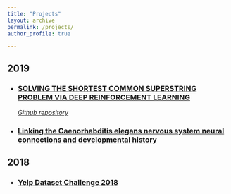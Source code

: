 ```yaml
---
title: "Projects"
layout: archive
permalink: /projects/
author_profile: true

---
```


## 2019
* ### [SOLVING THE SHORTEST COMMON SUPERSTRING PROBLEM VIA DEEP REINFORCEMENT LEARNING](/files/dldo_scsp_6-18.pdf)

  *[Github repository](https://github.com/rflperry/dl-scsp)*

* ### [Linking the Caenorhabditis elegans nervous system neural connections and developmental history](/files/C__elegans_lineages.pdf)

## 2018
* ### [Yelp Dataset Challenge 2018](https://rflperry.github.io/yelp_challenge2018/)
